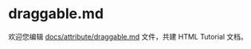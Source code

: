 draggable.md
===

欢迎您编辑 <a target="__blank" href="https://github.com/jaywcjlove/html-tutorial/blob/main/docs/attribute/draggable.md">docs/attribute/draggable.md</a> 文件，共建 HTML Tutorial 文档。